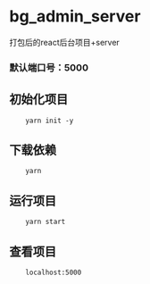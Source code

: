 # bg_admin_server
打包后的react后台项目+server
### 默认端口号：5000

## 初始化项目
        yarn init -y

## 下载依赖
        yarn

## 运行项目
        yarn start

## 查看项目
        localhost:5000


